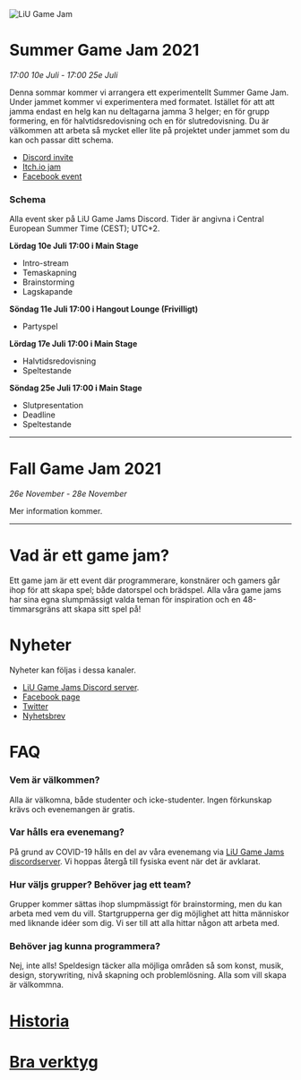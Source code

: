 <img src="/static/img/logga.png" alt="LiU Game Jam" id="gamejam-logo">

# Summer Game Jam 2021
*17:00 10e Juli - 17:00 25e Juli*

Denna sommar kommer vi arrangera ett experimentellt Summer Game Jam. Under jammet kommer vi experimentera med formatet. Istället för att att jamma endast en helg kan nu deltagarna jamma 3 helger; en för grupp formering, en för halvtidsredovisning och en för slutredovisning. Du är välkommen att arbeta så mycket eller lite på projektet under jammet som du kan och passar ditt schema.


- [Discord invite](https://discord.gg/eHgXYMS)
- [Itch.io jam](https://itch.io/jam/liu-summer-jam-2021)
- [Facebook event](https://www.facebook.com/events/955355708611524)

### Schema

Alla event sker på LiU Game Jams Discord. Tider är angivna i Central European Summer Time (CEST); UTC+2.

**Lördag 10e Juli 17:00 i Main Stage**

- Intro-stream
- Temaskapning
- Brainstorming
- Lagskapande

**Söndag 11e Juli 17:00 i Hangout Lounge (Frivilligt)**

- Partyspel

**Lördag 17e Juli 17:00 i Main Stage**

- Halvtidsredovisning
- Speltestande

**Söndag 25e Juli 17:00 i Main Stage**

- Slutpresentation
- Deadline
- Speltestande

---

# Fall Game Jam 2021
*26e November - 28e November*

Mer information kommer.

---

# Vad är ett game jam?

Ett game jam är ett event där programmerare, konstnärer och gamers går ihop för
att skapa spel; både datorspel och brädspel. Alla våra game jams har sina egna
slumpmässigt valda teman för inspiration och en 48-timmarsgräns att skapa sitt
spel på!

# Nyheter

Nyheter kan följas i dessa kanaler. 

- [LiU Game Jams Discord server](https://discord.gg/eHgXYMS).
- [Facebook page](https://www.facebook.com/liugamejam/)
- [Twitter](https://twitter.com/LiuGameJam)
- [Nyhetsbrev](http://us12.campaign-archive2.com/home/?u=092a6fffba8f6063437a51495&id=c3863c4bf5)


# FAQ

### Vem är välkommen?

Alla är välkomna, både studenter och icke-studenter. Ingen förkunskap krävs och
evenemangen är gratis.

### Var hålls era evenemang?

På grund av COVID-19 hålls en del av våra evenemang via [LiU Game Jams
discordserver](https://discord.gg/tP2kDvgQKn). Vi hoppas återgå till fysiska
event när det är avklarat.

### Hur väljs grupper? Behöver jag ett team?

Grupper kommer sättas ihop slumpmässigt för brainstorming, men du kan arbeta
med vem du vill. Startgrupperna ger dig möjlighet att hitta människor med
liknande idéer som dig. Vi ser till att alla hittar någon att arbeta med.

### Behöver jag kunna programmera?

Nej, inte alls! Speldesign täcker alla möjliga områden så som konst, musik,
design, storywriting, nivå skapning och problemlösning. Alla som vill skapa är
välkommna.

# [Historia](/gamejam/history/se)

# [Bra verktyg](/gamejam/tools/se)
